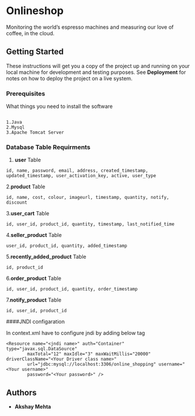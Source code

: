 # Onlineshop

Monitoring the world’s espresso machines and measuring our love of coffee, in the cloud.

## Getting Started

These instructions will get you a copy of the project up and running on your local machine for development and testing purposes. See **Deployment** for notes on how to deploy the project on a live system.

### Prerequisites

What things you need to install the software 

```

1.Java
2.Mysql
3.Apache Tomcat Server

```
### Database Table Requirments

1. **user** Table
````
id, name, password, email, address, created_timestamp, updated_timestamp, user_activation_key, active, user_type
````
2.**product** Table
````
id, name, cost, colour, imageurl, timestamp, quantity, notify, discount
````
3.**user_cart** Table
````
id, user_id, product_id, quantity, timestamp, last_notified_time
````

4.**seller_product** Table
````
user_id, product_id, quantity, added_timestamp
````
5.**recently_added_product** Table
````
id, product_id
````
6.**order_product** Table
````
id, user_id, product_id, quantity, order_timestamp
````
7.**notify_product** Table
````
id, user_id, product_id
````

####JNDI configaration 

In context.xml have to configure jndi by adding below tag
````
<Resource name="<jndi name>" auth="Container" type="javax.sql.DataSource"
		maxTotal="12" maxIdle="3" maxWaitMillis="20000" driverClassName="<Your Driver class name>"
		url="jdbc:mysql://localhost:3306/online_shopping" username="<Your username>"
		password="<Your password>" />

````

## Authors

* **Akshay Mehta** 




